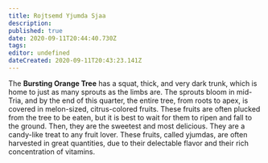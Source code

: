 ```yaml
---
title: Rojtsemd Yjumda Sjaa
description: 
published: true
date: 2020-09-11T20:44:40.730Z
tags: 
editor: undefined
dateCreated: 2020-09-11T20:43:23.141Z
---
```


The **Bursting Orange Tree** has a squat, thick, and very dark trunk, which is home to just as many sprouts as the limbs are. The sprouts bloom in mid-Tria, and by the end of this quarter, the entire tree, from roots to apex, is covered in melon-sized, citrus-colored fruits. These fruits are often plucked from the tree to be eaten, but it is best to wait for them to ripen and fall to the ground. Then, they are the sweetest and most delicious. They are a candy-like treat to any fruit lover. These fruits, called yjumdas, are often harvested in great quantities, due to their delectable flavor and their rich concentration of vitamins.